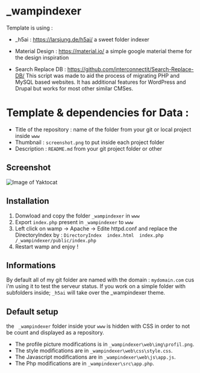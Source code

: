 # _wampindexer
Template is using :
- _h5ai : https://larsjung.de/h5ai/ 
a sweet folder indexer 

- Material Design : https://material.io/ 
a simple google material theme for the design inspiration

- Search Replace DB : https://github.com/interconnectit/Search-Replace-DB/
This script was made to aid the process of migrating PHP and MySQL based websites. It has additional features for WordPress and Drupal but works for most other similar CMSes.

# Template & dependencies for Data :
- Title of the repository : name of the folder from your git or local project inside `www`
- Thumbnail : `screenshot.png` to put inside each project folder
- Description : `README.md` from your git project folder or other

## Screenshot
![Image of Yaktocat](http://goomie.fr/img/screen.png)

## Installation
1. Donwload and copy the folder `_wampindexer` in `www`
2. Export `index.php` present in `_wampindexer` to `www`
3. Left click on wamp -> Apache -> Edite httpd.conf and replace the DirectoryIndex by :
`DirectoryIndex  index.html  index.php  /_wampindexer/public/index.php`
4. Restart wamp and enjoy !

## Informations
By default all of my git folder are named with the domain : `mydomain.com` cus i'm using it to test the serveur status.
If you work on a simple folder with subfolders inside; `_h5ai` will take over the _wampindexer theme.

## Default setup
the ` _wampindexer` folder inside your `www` is hidden with CSS in order to not be count and displayed as a repository.
- The profile picture modifications is in `_wampindexer\web\img\profil.png`.
- The style modifications are in `_wampindexer\web\css\style.css`.
- The Javascript modifications are in `_wampindexer\web\js\app.js`.
- The Php modifications are in `_wampindexer\src\app.php`.
